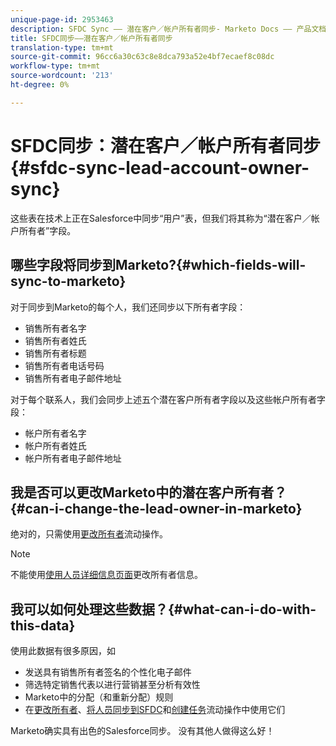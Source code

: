```yaml
---
unique-page-id: 2953463
description: SFDC Sync —— 潜在客户／帐户所有者同步- Marketo Docs —— 产品文档
title: SFDC同步——潜在客户／帐户所有者同步
translation-type: tm+mt
source-git-commit: 96cc6a30c63c8e8dca793a52e4bf7ecaef8c08dc
workflow-type: tm+mt
source-wordcount: '213'
ht-degree: 0%

---
```



# SFDC同步：潜在客户／帐户所有者同步{#sfdc-sync-lead-account-owner-sync}

这些表在技术上正在Salesforce中同步“用户”表，但我们将其称为“潜在客户／帐户所有者”字段。

## 哪些字段将同步到Marketo?{#which-fields-will-sync-to-marketo}

对于同步到Marketo的每个人，我们还同步以下所有者字段：

* 销售所有者名字
* 销售所有者姓氏
* 销售所有者标题
* 销售所有者电话号码
* 销售所有者电子邮件地址

对于每个联系人，我们会同步上述五个潜在客户所有者字段以及这些帐户所有者字段：

* 帐户所有者名字
* 帐户所有者姓氏
* 帐户所有者电子邮件地址

## 我是否可以更改Marketo中的潜在客户所有者？{#can-i-change-the-lead-owner-in-marketo}

绝对的，只需使用[更改所有者](../../../../product-docs/core-marketo-concepts/smart-campaigns/salesforce-flow-actions/change-owner.md)流动操作。

>[!NOTE]
>
>不能使用[使用人员详细信息页面](../../../../product-docs/core-marketo-concepts/smart-lists-and-static-lists/managing-people-in-smart-lists/using-the-person-detail-page.md)更改所有者信息。

## 我可以如何处理这些数据？{#what-can-i-do-with-this-data}

使用此数据有很多原因，如

* 发送具有销售所有者签名的个性化电子邮件
* 筛选特定销售代表以进行营销甚至分析有效性
* Marketo中的分配（和重新分配）规则
* 在[更改所有者](../../../../product-docs/core-marketo-concepts/smart-campaigns/salesforce-flow-actions/change-owner.md)、[将人员同步到SFDC](../../../../product-docs/core-marketo-concepts/smart-campaigns/salesforce-flow-actions/sync-person-to-sfdc.md)和[创建任务](../../../../product-docs/core-marketo-concepts/smart-campaigns/salesforce-flow-actions/create-task.md)流动操作中使用它们

Marketo确实具有出色的Salesforce同步。 没有其他人做得这么好！
